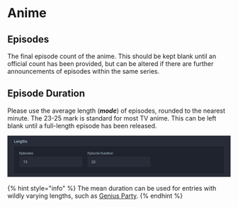 # Anime

## Episodes

The final episode count of the anime. This should be kept blank until an official count has been provided, but can be altered if there are further announcements of episodes within the same series.

## Episode Duration

Please use the average length \(_**mode**_\) of episodes, rounded to the nearest minute. The 23-25 mark is standard for most TV anime. This can be left blank until a full-length episode has been released.

![The lengths for the &apos;Ao Buta&apos; anime](../../../.gitbook/assets/length_anime.png)

{% hint style="info" %}
The mean duration can be used for entries with wildly varying lengths, such as [Genius Party](https://anilist.co/anime/3508/GeniusParty).
{% endhint %}

